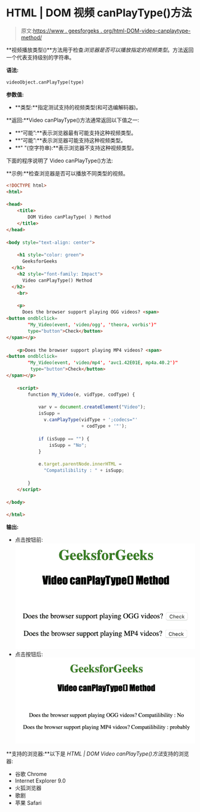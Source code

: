 # HTML | DOM 视频 canPlayType()方法

> 原文:[https://www . geesforgeks . org/html-DOM-video-canplaytype-method/](https://www.geeksforgeeks.org/html-dom-video-canplaytype-method/)

**视频播放类型()**方法用于检查*浏览器是否可以播放指定的视频类型*。方法返回一个代表支持级别的字符串。

**语法:**

```html
videoObject.canPlayType(type)
```

**参数值:**

*   **类型:**指定测试支持的视频类型(和可选编解码器)。

**返回:**Video canPlayType()方法通常返回以下值之一:

*   **“可能”:**表示浏览器最有可能支持这种视频类型。
*   **“可能”:**表示浏览器可能支持这种视频类型。
*   **" "(空字符串):**表示浏览器不支持这种视频类型。

下面的程序说明了 Video canPlayType()方法:

**示例:**检查浏览器是否可以播放不同类型的视频。

```html
<!DOCTYPE html>
<html>

<head>
    <title>
        DOM Video canPlayType( ) Method
    </title>
</head>

<body style="text-align: center">

    <h1 style="color: green">
      GeeksforGeeks
  </h1>
    <h2 style="font-family: Impact">
      Video canPlayType() Method
  </h2>
    <br>

    <p>
      Does the browser support playing OGG videos? <span>
<button ondblclick=
        "My_Video(event, 'video/ogg', 'theora, vorbis')"
        type="button">Check</button>
</span></p>

    <p>Does the browser support playing MP4 videos? <span>
<button ondblclick=
        "My_Video(event, 'video/mp4', 'avc1.42E01E, mp4a.40.2')"
         type="button">Check</button>
</span></p>

    <script>
        function My_Video(e, vidType, codType) {

            var v = document.createElement("Video");
            isSupp = 
              v.canPlayType(vidType + ';codecs="' 
                            + codType + '"');

            if (isSupp == "") {
                isSupp = "No";
            }

            e.target.parentNode.innerHTML = 
              "Compatilibility : " + isSupp;

        }
    </script>

</body>

</html>
```

**输出:**

*   点击按钮前:
    ![](img/5d6ad13e8378bf3da831965b7bb4eb9c.png)
*   点击按钮后:
    ![](img/a884a45db76a283f33e82e76b1fb7430.png)

**支持的浏览器:**以下是 *HTML | DOM Video canPlayType()方法*支持的浏览器:

*   谷歌 Chrome
*   Internet Explorer 9.0
*   火狐浏览器
*   歌剧
*   苹果 Safari